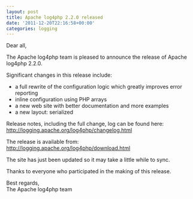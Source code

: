 ```yaml
---
layout: post
title: Apache log4php 2.2.0 released
date: '2011-12-20T22:16:58+00:00'
categories: logging
---
```

Dear all,<br/>
<p>
The Apache log4php team is pleased to announce the release of Apache
log4php 2.2.0.
</p>
<p>
Significant changes in this release include:
</p>
<ul>
	<li>a full rewrite of the configuration logic which greatly improves
error reporting</li>
	<li>inline configuration using PHP arrays</li>
	<li>a new web site with better documentation and more examples</li>
	<li>a new layout: serialized</li>
</ul>

<p>
Release notes, including the full change, log can be found here:
<a href="http://logging.apache.org/log4php/changelog.html" target="_blank">http://logging.apache.org/log4php/changelog.html</a>
</p>
<p>
The release is available from:
<a href="http://logging.apache.org/log4php/download.html" target="_blank">http://logging.apache.org/log4php/download.html</a>
</p>
<p>
The site has just been updated so it may take a little while to sync.
</p>
<p>
Thanks to everyone who participated in the making of this release.
</p>
Best regards,<br/>
The Apache log4php team
